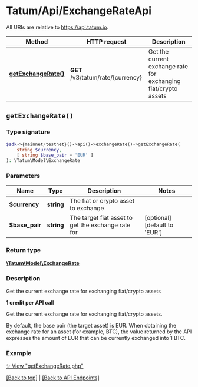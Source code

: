 # Tatum/Api/ExchangeRateApi

All URIs are relative to https://api.tatum.io.

Method | HTTP request | Description
------------- | ------------- | -------------
[**getExchangeRate()**](#getexchangerate) | **GET** /v3/tatum/rate/{currency} | Get the current exchange rate for exchanging fiat/crypto assets


## `getExchangeRate()`

### Type signature

```php
$sdk->{mainnet/testnet}()->api()->exchangeRate()->getExchangeRate(
    string $currency,
    [ string $base_pair = 'EUR' ]
): \Tatum\Model\ExchangeRate
```

### Parameters

Name | Type | Description  | Notes
------------- | ------------- | ------------- | -------------
 **$currency** | **string**  | The fiat or crypto asset to exchange |
 **$base_pair** | **string**  | The target fiat asset to get the exchange rate for | [optional] [default to &#39;EUR&#39;]

### Return type

[**\Tatum\Model\ExchangeRate**](../Model/ExchangeRate.md)

### Description

Get the current exchange rate for exchanging fiat/crypto assets

<p><b>1 credit per API call</b></p> <p>Get the current exchange rate for exchanging fiat/crypto assets.</p> <p>By default, the base pair (the target asset) is EUR. When obtaining the exchange rate for an asset (for example, BTC), the value returned by the API expresses the amount of EUR that can be currently exchanged into 1 BTC.</p>

### Example

[✨ View "getExchangeRate.php"](../../samples/Api/ExchangeRateApi/getExchangeRate.php)

[[Back to top]](#) | [[Back to API Endpoints]](../index.md#api-endpoints)
